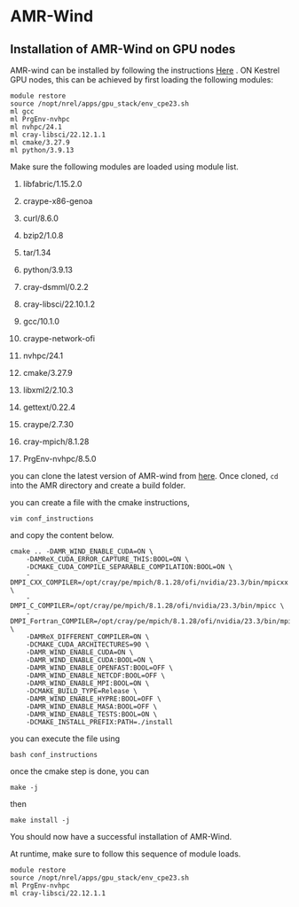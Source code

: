 AMR-Wind
========

Installation of AMR-Wind on GPU nodes
-------------------------------------


AMR-wind can be installed by following the instructions [Here](https://exawind.github.io/amr-wind/user/build.html#building-from-source) .
ON Kestrel GPU nodes, this can be achieved by first loading the following modules:

```
module restore 
source /nopt/nrel/apps/gpu_stack/env_cpe23.sh
ml gcc
ml PrgEnv-nvhpc
ml nvhpc/24.1
ml cray-libsci/22.12.1.1
ml cmake/3.27.9
ml python/3.9.13
```

Make sure the following modules are loaded using module list.


  1) libfabric/1.15.2.0

  2) craype-x86-genoa 

  3) curl/8.6.0   

  4) bzip2/1.0.8  

  5) tar/1.34  

  6) python/3.9.13

  7) cray-dsmml/0.2.2 

  8) cray-libsci/22.10.1.2 

  9) gcc/10.1.0

  10) craype-network-ofi  

  11) nvhpc/24.1

  12) cmake/3.27.9 

  13) libxml2/2.10.3 

  14) gettext/0.22.4 

  15) craype/2.7.30 

  16) cray-mpich/8.1.28 

  17) PrgEnv-nvhpc/8.5.0


you can clone the latest version of AMR-wind from [here](https://github.com/Exawind/amr-wind?tab=readme-ov-file).
Once cloned, `cd` into the AMR directory and create a build folder.

you can create a file with the cmake instructions, 

```
vim conf_instructions
```

and copy the content below.

```
cmake .. -DAMR_WIND_ENABLE_CUDA=ON \
    -DAMReX_CUDA_ERROR_CAPTURE_THIS:BOOL=ON \
    -DCMAKE_CUDA_COMPILE_SEPARABLE_COMPILATION:BOOL=ON \
    -DMPI_CXX_COMPILER=/opt/cray/pe/mpich/8.1.28/ofi/nvidia/23.3/bin/mpicxx \
    -DMPI_C_COMPILER=/opt/cray/pe/mpich/8.1.28/ofi/nvidia/23.3/bin/mpicc \
    -DMPI_Fortran_COMPILER=/opt/cray/pe/mpich/8.1.28/ofi/nvidia/23.3/bin/mpifort \
    -DAMReX_DIFFERENT_COMPILER=ON \
    -DCMAKE_CUDA_ARCHITECTURES=90 \
    -DAMR_WIND_ENABLE_CUDA=ON \
    -DAMR_WIND_ENABLE_CUDA:BOOL=ON \
    -DAMR_WIND_ENABLE_OPENFAST:BOOL=OFF \
    -DAMR_WIND_ENABLE_NETCDF:BOOL=OFF \
    -DAMR_WIND_ENABLE_MPI:BOOL=ON \
    -DCMAKE_BUILD_TYPE=Release \
    -DAMR_WIND_ENABLE_HYPRE:BOOL=OFF \
    -DAMR_WIND_ENABLE_MASA:BOOL=OFF \
    -DAMR_WIND_ENABLE_TESTS:BOOL=ON \
    -DCMAKE_INSTALL_PREFIX:PATH=./install
```

you can execute the file using 

```
bash conf_instructions
```

once the cmake step is done, you can

```
make -j 
```

then 

```
make install -j 
```

You should now have a successful installation of AMR-Wind. 

At runtime, make sure to follow this sequence of module loads.

```
module restore 
source /nopt/nrel/apps/gpu_stack/env_cpe23.sh
ml PrgEnv-nvhpc
ml cray-libsci/22.12.1.1
```


